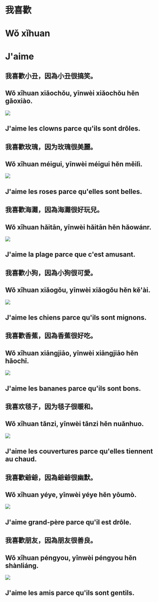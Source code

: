 # 我喜歡
# Wǒ xǐhuan
# J'aime

## 我喜歡小丑，因為小丑很搞笑。
## Wǒ xǐhuan xiǎochǒu, yīnwèi xiǎochǒu hěn gǎoxiào.
![](../../static/images/j_aime/img_1.png)
## J'aime les clowns parce qu'ils sont drôles.

## 我喜歡玫瑰，因为玫瑰很美麗。
## Wǒ xǐhuan méigui, yīnwèi méigui hěn měilì.
![](../../static/images/j_aime/img_2.png)
## J'aime les roses parce qu'elles sont belles.

## 我喜歡海灘，因為海灘很好玩兒。
## Wǒ xǐhuan hǎitān, yīnwèi hǎitān hěn hǎowánr.
![](../../static/images/j_aime/img_3.png)
## J'aime la plage parce que c'est amusant.

## 我喜歡小狗，因為小狗很可愛。
## Wǒ xǐhuan xiǎogǒu, yīnwèi xiǎogǒu hěn kě'ài.
![](../../static/images/j_aime/img_4.png)
## J'aime les chiens parce qu'ils sont mignons.

## 我喜歡香蕉，因為香蕉很好吃。
## Wǒ xǐhuan xiāngjiāo, yīnwèi xiāngjiāo hěn hǎochī.
![](../../static/images/j_aime/img_5.png)
## J'aime les bananes parce qu'ils sont bons.

## 我喜欢毯子，因为毯子很暖和。
## Wǒ xǐhuan tǎnzi, yīnwèi tǎnzi hěn nuǎnhuo.
![](../../static/images/j_aime/img_6.png)
## J'aime les couvertures parce qu'elles tiennent au chaud.

## 我喜歡爺爺，因為爺爺很幽默。
## Wǒ xǐhuan yéye, yīnwèi yéye hěn yōumò.
![](../../static/images/j_aime/img_7.png)
## J'aime grand-père parce qu'il est drôle.

## 我喜歡朋友，因為朋友很善良。
## Wǒ xǐhuan péngyou, yīnwèi péngyou hěn shànliáng.
![](../../static/images/j_aime/img_8.png)
## J'aime les amis parce qu'ils sont gentils.